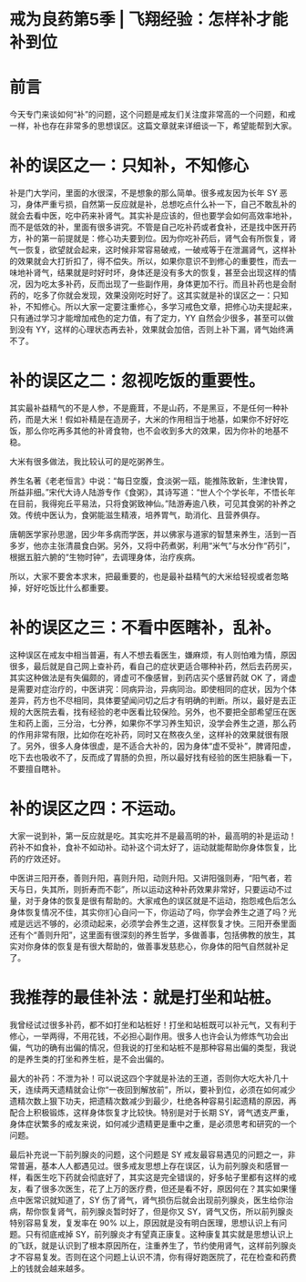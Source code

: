 # 戒为良药第5季 | 飞翔经验：怎样补才能补到位

# 前言

今天专门来谈如何“补”的问题，这个问题是戒友们关注度非常高的一个问题，和戒一样，补也存在非常多的思想误区。这篇文章就来详细谈一下，希望能帮到大家。

# 补的误区之一：只知补，不知修心

补是门大学问，里面的水很深，不是想象的那么简单。很多戒友因为长年 SY 恶习，身体严重亏损，自然第一反应就是补，总想吃点什么补一下，自己不敢乱补的就会去看中医，吃中药来补肾气。其实补是应该的，但也要学会如何高效率地补，而不是低效的补，里面有很多讲究。不管是自己吃补药或者食补，还是找中医开药方，补的第一前提就是：修心功夫要到位。因为你吃补药后，肾气会有所恢复，肾气一恢复，欲望就会起来，这时候非常容易破戒，一破戒等于在泄漏肾气，这样补的效果就会大打折扣了，得不偿失。所以，如果你意识不到修心的重要性，而去一味地补肾气，结果就是时好时坏，身体还是没有多大的恢复，甚至会出现这样的情况，因为吃太多补药，反而出现了一些副作用，身体更加不行。而且补药也是会耐药的，吃多了你就会发现，效果没刚吃时好了。这其实就是补的误区之一：只知补，不知修心。所以大家一定要注重修心，多学习戒色文章，把修心功夫提起来，只有通过学习才能增加戒色的定力值，有了定力，YY 自然会少很多，甚至可以做到没有 YY，这样的心理状态再去补，效果就会加倍，否则上补下漏，肾气始终满不了。

# 补的误区之二：忽视吃饭的重要性。

其实最补益精气的不是人参，不是鹿茸，不是山药，不是黑豆，不是任何一种补药，而是大米！假如补精是在造房子，大米的作用相当于地基，如果你不好好吃饭，那么你吃再多其他的补肾食物，也不会收到多大的效果，因为你补的地基不稳。

大米有很多做法，我比较认可的是吃粥养生。

养生名著《老老恒言》中说：“每日空腹，食淡粥一瓯，能推陈致新，生津快胃，所益非细。”宋代大诗人陆游专作《食粥》，其诗写道：“世人个个学长年，不悟长年在目前，我得宛丘平易法，只将食粥致神仙。”陆游寿逾八秩，可见其食粥的补养之效。传统中医认为，食粥能滋生精液，培养胃气，助消化、且营养俱存。

唐朝医学家孙思邈，因少年多病而学医，并以佛家与道家的智慧来养生，活到一百多岁，他亦主张清晨食白粥。另外，又将中药煮粥，利用“米气”与水分作“药引”，根据五脏六腑的“生物时钟”，去调理身体，治疗疾病。

所以，大家不要舍本求末，把最重要的，也是最补益精气的大米给轻视或者忽略掉，好好吃饭比什么都重要。

# 补的误区之三：不看中医瞎补，乱补。

这种误区在戒友中相当普遍，有人不想去看医生，嫌麻烦，有人则怕难为情，原因很多，最后就是自己网上查补药，看自己的症状更适合哪种补药，然后去药房买，其实这种做法是有失偏颇的，肾虚可不像感冒，到药店买个感冒药就 OK 了，肾虚是需要对症治疗的，中医讲究：同病异治，异病同治。即使相同的症状，因为个体差异，药方也不尽相同，具体要望闻问切之后才有明确的判断。所以，最好是去正规的大医院去看，找有经验的老中医看比较保险。另外，也不要把全部希望压在医生和药上面，三分治，七分养，如果你不学习养生知识，没学会养生之道，那么药的作用非常有限，比如你在吃补药，同时又在熬夜久坐，这样补的效果就很有限了。另外，很多人身体很虚，是不适合大补的，因为身体“虚不受补”，脾肾阳虚，吃下去也吸收不了，反而成了胃肠的负担，所以最好找有经验的医生把脉看一下，不要擅自瞎补。

# 补的误区之四：不运动。

大家一说到补，第一反应就是吃。其实吃并不是最高明的补，最高明的补是运动！药补不如食补，食补不如动补。动补这个词太好了，运动就能帮助你身体恢复，比药的疗效还好。

中医讲三阳开泰，善则升阳，喜则升阳，动则升阳。又讲阳强则寿，“阳气者，若天与日，失其所，则折寿而不彰”，所以运动这种补药效果非常好，只要运动不过量，对于身体的恢复是很有帮助的。大家戒色的误区就是不运动，抱怨戒色后怎么身体恢复情况不佳，其实你扪心自问一下，你运动了吗，你学会养生之道了吗？光戒是远远不够的，必须动起来，必须学会养生之道，这样恢复才快。三阳开泰里面还有个“善则升阳”，这里面有很深刻的养生哲学，多做善事，包括佛教的放生，其实对你身体的恢复是有很大帮助的，做善事发慈悲心，你身体的阳气自然就补足了。

# 我推荐的最佳补法：就是打坐和站桩。

我曾经试过很多补药，都不如打坐和站桩好！打坐和站桩既可以补元气，又有利于修心，一举两得，不用花钱，不必担心副作用。很多人也许会认为修炼气功会出偏，气功的确有出偏的情况，但我说的打坐和站桩不是那种容易出偏的类型，我说的是养生类的打坐和养生桩，是不会出偏的。

最大的补药：不泄为补！可以说这四个字就是补法的王道，否则你大吃大补几十天，连续两天遗精就会让你“一夜回到解放前”，所以，要补到位，必须在如何减少遗精次数上狠下功夫，把遗精次数减少到最少，杜绝各种容易引起遗精的原因，再配合上积极锻炼，这样身体恢复才比较快。特别是对于长期 SY，肾气透支严重，身体症状繁多的戒友来说，如何减少遗精更是重中之重，是必须思考和研究的一个问题。

最后补充说一下前列腺炎的问题，这个问题是 SY 戒友最容易遇见的问题之一，非常普遍，基本人人都遇见过。很多戒友思想上存在误区，认为前列腺炎和感冒一样，看医生吃下药就会彻底好了，其实这是完全错误的，好多帖子里都有这样的戒友，看了很多次医生，花了上万的医疗费，但还是看不好，原因何在？其实如果懂点中医常识就知道了，SY 伤了肾气，肾气损伤后就会出现前列腺炎，医生给你治病，帮你恢复肾气，前列腺炎暂时好了，但是你又 SY，肾气又伤，所以前列腺炎特别容易复发，复发率在 90% 以上，原因就是没有明白医理，思想认识上有问题。只有彻底戒掉 SY，前列腺炎才有望真正康复。这种康复其实就是思想认识上的飞跃，就是认识到了根本原因所在，注重养生了，节约使用肾气，这样前列腺炎才不容易复发。否则在这个问题上认识不清，你有得好跑医院了，花在检查和药费上的钱就会越来越多。